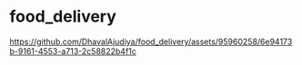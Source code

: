 # food_delivery

https://github.com/DhavalAjudiya/food_delivery/assets/95960258/6e94173b-9161-4553-a713-2c58822b4f1c

